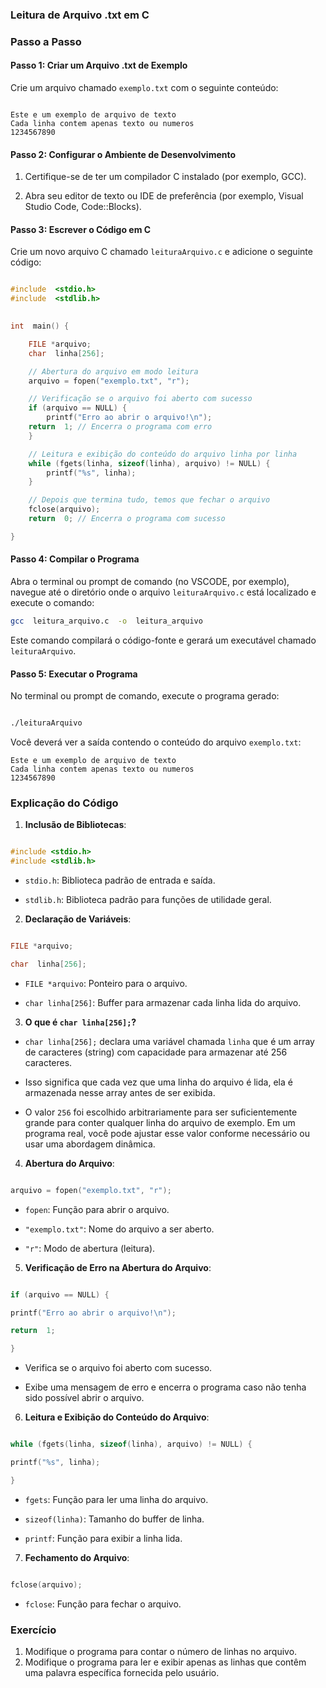 
  

### Leitura de Arquivo .txt em C


### Passo a Passo

  

#### Passo 1: Criar um Arquivo .txt de Exemplo

  

Crie um arquivo chamado `exemplo.txt` com o seguinte conteúdo:

```

Este e um exemplo de arquivo de texto
Cada linha contem apenas texto ou numeros
1234567890

```

#### Passo 2: Configurar o Ambiente de Desenvolvimento

  

1. Certifique-se de ter um compilador C instalado (por exemplo, GCC).

2. Abra seu editor de texto ou IDE de preferência (por exemplo, Visual Studio Code, Code::Blocks).

  

#### Passo 3: Escrever o Código em C


Crie um novo arquivo C chamado `leituraArquivo.c` e adicione o seguinte código:

 
```c

#include  <stdio.h>
#include  <stdlib.h>

  
int  main() {

	FILE *arquivo;
	char  linha[256];

	// Abertura do arquivo em modo leitura
	arquivo = fopen("exemplo.txt", "r");

	// Verificação se o arquivo foi aberto com sucesso
	if (arquivo == NULL) {
		printf("Erro ao abrir o arquivo!\n");
	return  1; // Encerra o programa com erro
	}

	// Leitura e exibição do conteúdo do arquivo linha por linha
	while (fgets(linha, sizeof(linha), arquivo) != NULL) {
		printf("%s", linha);
	}

	// Depois que termina tudo, temos que fechar o arquivo
	fclose(arquivo);
	return  0; // Encerra o programa com sucesso

}

```

  

#### Passo 4: Compilar o Programa

  

Abra o terminal ou prompt de comando (no VSCODE, por exemplo), navegue até o diretório onde o arquivo `leituraArquivo.c` está localizado e execute o comando:

 
```bash
gcc  leitura_arquivo.c  -o  leitura_arquivo
```
Este comando compilará o código-fonte e gerará um executável chamado `leituraArquivo`.

#### Passo 5: Executar o Programa

No terminal ou prompt de comando, execute o programa gerado:

```bash

./leituraArquivo
```

  

Você deverá ver a saída contendo o conteúdo do arquivo `exemplo.txt`:


```
Este e um exemplo de arquivo de texto
Cada linha contem apenas texto ou numeros
1234567890
```

  

### Explicação do Código

1.  **Inclusão de Bibliotecas**:

```c

#include <stdio.h>
#include <stdlib.h>

```

-  `stdio.h`: Biblioteca padrão de entrada e saída.

-  `stdlib.h`: Biblioteca padrão para funções de utilidade geral.

  

2.  **Declaração de Variáveis**:

```c

FILE *arquivo;

char  linha[256];

```

-  `FILE *arquivo`: Ponteiro para o arquivo.

-  `char linha[256]`: Buffer para armazenar cada linha lida do arquivo.

  

3.  **O que é `char linha[256];`?**

-  `char linha[256];` declara uma variável chamada `linha` que é um array de caracteres (string) com capacidade para armazenar até 256 caracteres.

- Isso significa que cada vez que uma linha do arquivo é lida, ela é armazenada nesse array antes de ser exibida.

- O valor `256` foi escolhido arbitrariamente para ser suficientemente grande para conter qualquer linha do arquivo de exemplo. Em um programa real, você pode ajustar esse valor conforme necessário ou usar uma abordagem dinâmica.

  

4.  **Abertura do Arquivo**:

```c

arquivo = fopen("exemplo.txt", "r");

```

-  `fopen`: Função para abrir o arquivo.

-  `"exemplo.txt"`: Nome do arquivo a ser aberto.

-  `"r"`: Modo de abertura (leitura).

  

5.  **Verificação de Erro na Abertura do Arquivo**:

```c

if (arquivo == NULL) {

printf("Erro ao abrir o arquivo!\n");

return  1;

}

```

- Verifica se o arquivo foi aberto com sucesso.

- Exibe uma mensagem de erro e encerra o programa caso não tenha sido possível abrir o arquivo.

  

6.  **Leitura e Exibição do Conteúdo do Arquivo**:

```c

while (fgets(linha, sizeof(linha), arquivo) != NULL) {

printf("%s", linha);

}

```

-  `fgets`: Função para ler uma linha do arquivo.

-  `sizeof(linha)`: Tamanho do buffer de linha.

-  `printf`: Função para exibir a linha lida.

  

7.  **Fechamento do Arquivo**:

```c

fclose(arquivo);

```

-  `fclose`: Função para fechar o arquivo.

  

### Exercício 

  
1. Modifique o programa para contar o número de linhas no arquivo.
3. Modifique o programa para ler e exibir apenas as linhas que contêm uma palavra específica fornecida pelo usuário.

 
